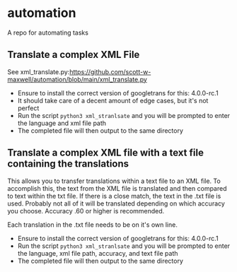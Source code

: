 # automation
A repo for automating tasks


## Translate a complex XML File

See xml_translate.py:https://github.com/scott-w-maxwell/automation/blob/main/xml_translate.py

- Ensure to install the correct version of googletrans for this: 4.0.0-rc.1
- It should take care of a decent amount of edge cases, but it's not perfect
- Run the script ```python3 xml_stranlsate``` and you will be prompted to enter the language and xml file path
- The completed file will then output to the same directory

## Translate a complex XML file with a text file containing the translations

This allows you to transfer translations within a text file to an XML file. 
To accomplish this, the text from the XML file is translated and then compared to text within the txt file.
If there is a close match, the text in the .txt file is used. Probably not all of it will be translated depending on which accuracy you choose.
Accuracy .60 or higher is recommended. 

Each translation in the .txt file needs to be on it's own line.

- Ensure to install the correct version of googletrans for this: 4.0.0-rc.1
- Run the script ```python3 xml_stranlsate``` and you will be prompted to enter the language, xml file path, accuracy, and text file path
- The completed file will then output to the same directory
